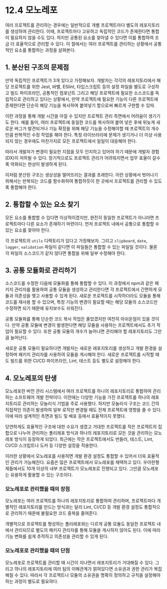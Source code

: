 # 12.4 모노레포

여러 프로젝트를 관리하는 경우에는 일반적으로 개별 프로젝트마다 별도의 레포지토리를 생성하여 관리한다. 이때, 프로젝트마다 고유하고 독립적인 코드가 존재한다면 통합이 필요하지 않을 수도 있다. 하지만 공통된 요소를 찾아낼 수 있다면 이를 통합하여 조금 더 효율적으로 관리할 수 있다. 이 절에서는 여러 프로젝트를 관리하는 상황에서 공통적인 요소를 통합하는 과정을 살펴본다.

## 1. 분산된 구조의 문제점

만약 독립적인 프로젝트가 3개 있다고 가정해보자. 개발자는 각각의 레포지토리에서 해당 프로젝트를 위한 Jest, 바벨, ESlint, 타입스크립트 등의 설정 파일을 별도로 구성하고 빌드 파이프라인, 공통적인 컴포넌트 그리고 해당 프로젝트에 필요한 소스코드를 독립적으로 관리하고 있다는 상황에서, 만약 프로젝트에 필요한 기능이 다른 프로젝트에 존재한다면 단순히 해당 기능을 복사하여 붙여넣기 함으로써 빠르게 구현할 수 있따.

이런 과정을 통해 개발 시간을 아낄 수 있지만 프로젝트 관리 측면에서 어려움이 생기기도 한다. 예를 들어, 여러 프로젝트에 동일한 코드를 복사하여 붙여 넣은 후에 뒤늦게 새로운 버그가 발견되거나 기능 확장을 위해 해당 기능을 수정해야할 때 프로젝트의 개수만큼 반복적인 수정 작업을 해야 한다. 특정 라이브러리에 문제가 생기거나 더 이상 사용되지 않는 경우에도 마찬가지로 모든 프로젝트에서 일일이 대응해야 한다.

따라서 개발자가 변경이 필요한 지점을 모두 인지하고 있어야 하기 때문에 개발자 경험(DX)이 저하될 수 있다. 장기적으로도 프로젝트 관리가 어려워지면서 업무 효율이 갈수록 악화되는 현상이 발생하게 된다.

이처럼 분산된 구조는 생상성을 떨어뜨리는 결과를 초래한다. 이런 상황에서 벗어나기 위해서는 반복되는 코드를 함수화하여 통합하듯이 한 곳에서 프로젝트를 관리할 수 있도록 통합해야 한다.

## 2. 통합할 수 있는 요소 찾기

모든 요소를 통합할 수 있다면 이상적이겠지만, 완전히 동일한 프로젝트가 아니라면 프로젝트마다 다른 요소가 존재하기 마련이다. 먼저 프로젝트 내에서 공통으로 통합할 수 있는 요소를 찾아야 한다.

각 프로젝트의 `utils` 디렉토리가 있다고 가정해보자. 그리고 `clipboard`, `date`, `logger`, `validation` 파일이 같다면 이 파일들은 통합할 수 있는 파일일 것이다. 물론 각 파일의 소스코드가 같지 않다면 통합을 위해 일부 수정해야 한다.

## 3. 공통 모듈화로 관리하기

소스코드를 수정한 다음에 모듈화를 통해 통합할 수 있다. 이 과정에서 npm과 같은 패키지 관리자를 활용하여 공통 모듈을 생성하고 관리한다면 각 프로젝트에서 간편하게 모듈과 의존성을 맺고 사용할 수 있게 된다. 새로운 프로젝트를 시작하더라도 모듈을 통해 코드를 재사용 할 수 있으며, 특정 기능의 변경이 필요할 때는 해당 모듈의 소스코드만 수정하면 되기 때문에 유지보수도 쉬워진다.

공통 모듈화를 통해 단순한 코드 복사 작업은 줄었겠지만 여전히 아쉬운점이 있을 것이다. 만약 공통 모듈에 변경이 발생한다면 해당 모듈을 사용하는 프로젝트에서도 추가 작업이 필요할 수 있다. 또한 공통 모듈의 개수가 늘어나면 관리해야 할 레포지토리도 그만큼 늘어난다.

새로운 공통 모듈이 필요하다면 개발자는 새로운 레포지토리를 생성하고 개발 환경을 설정하며 패키지 관리자를 사용하여 모듈을 게시해야 한다. 새로운 프로젝트를 시작할 때도 빌드를 위한 CI/CD 파이프라인, Lint, 테스트 등도 별도로 설정해야 한다.

## 4. 모노레포의 탄생

모노레포란 버전 관리 시스템에서 여러 프로젝트를 하나의 레포지토리로 통합하여 관리하는 소프트웨어 개발 전략이다. 이전에는 다양한 기능을 가진 프로젝트를 하나의 레포지토리로 관리하는 모놀리식 기법을 주로 사용했다. 하지만 모놀리식 구조는 코드 간의 직접적인 의존이 발생하여 일부 로직만 변경될 때도 전체 프로젝트에 영향을 줄 수 있다. 이에 따라 설계적인 측면과 빌드 및 배포 등에서 효율적이지 못했다.

당연하게도 효율적인 구조에 대한 수요가 생겼고 거대한 프로젝트를 작은 프로젝트의 집합으로 나누어 관리하는 폴리레포 방식과 하나의 레포지토리로 모든 것을 관리하는 모노레포 방식이 등장하게 되었다. 최근에는 작은 프로젝트에서도 번들러, 테스트, Lint, CI/CD 스크립트나 도커 등 다양한 설정을 적용한다.

이러한 상황에서 모노레포를 사용하면 개발 환경 설정도 통합할 수 있어서 더욱 효율적인 관리가 가능해진다. 요즘은 많은 프로젝트에서 모노레포를 채택하고 있다. 우아한형제들에서도 10개 이상의 내부 프로젝트가 모노레포로 진행되고 있다. 그만큼 모노레포는 유용하게 활용할 수 있는 구조이다.

### 모노레포로 관리했을 때의 장점

모노레포는 여러 프로젝트를 하나의 레포지토리로 통합하여 관리하며, 프로젝트마다 개별적인 레포지토리를 만드는 방식과는 달리 Lint, CI/CD 등 개발 환경 설정도 통합적으로 관리하기 때문에 불필요한 코드 중복을 줄여준다.

개별적으로 프로젝트를 형성하는 폴리레포와는 다르게 공통 모듈도 동일한 프로젝트 내에서 관리되므로 별도의 패키지 관리자를 통해 모듈을 게시하지 않아도 된다. 이에 따라 기능 변화를 쉽게 추적하고 의존성을 관리할 수 있게 된다.

### 모노레포로 관리했을 때의 단점

모노레포로 프로젝트를 관리할 때 시간이 지나면서 레포지토리가 거대해질 수 있다. 그리고 하나의 레포지토리에 여러 팀의 이해관계가 얽혀있다면 소유권과 권한 관리가 복잡해질 수 있다. 따라서 각 프로젝트나 모듈의 소유권을 명확히 정의하고 규칙을 설정해야 하는 과정이 별도로 필요햐다.
